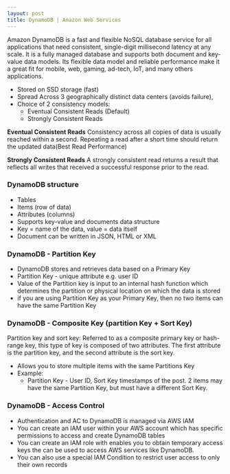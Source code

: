 ```yaml
---
layout: post
title: DynamoDB | Amazon Web Services 
---
```


Amazon DynamoDB is a fast and flexible NoSQL database service for all applications that need consistent, single-digit millisecond latency at any scale. It is a fully managed database and supports both document and key-value data models. Its flexible data model and reliable performance make it a great fit for mobile, web, gaming, ad-tech, IoT, and many others applications. 

* Stored on SSD storage (fast)
* Spread Across 3 geographically distinct data centers (avoids failure), 
* Choice of 2 consistency models:
	* Eventual Consistent Reads (Default)
	* Strongly Consistent Reads

**Eventual Consistent Reads**
Consistency across all copies of data is usually reached within a second. Repeating a read after a short time should return the updated data(Best Read Performance)

**Strongly Consistent Reads**
A strongly consistent read returns a result that reflects all writes that received a successful response prior to the read.

### DynamoDB structure

* Tables
* Items (row of data)
* Attributes (columns)
* Supports key-value and documents data structure
* Key = name of the data, value = data itself
* Document can be written in JSON, HTML or XML

### DynamoDB - Partition Key

* DynamoDB stores and retrieves data based on a Primary Key
* Partition Key - unique attribute e.g. user ID
* Value of the Partition key is input to an internal hash function which determines the partition or physical location on which the data is stored
* if you are using Partition Key as your Primary Key, then no two items can have the same Partition Key

### DynamoDB - Composite Key (partition Key + Sort Key) 

Partition key and sort key: Referred to as a composite primary key or hash-range key, this type of key is composed of two attributes. The first attribute is the partition key, and the second attribute is the sort key.

* Allows you to store multiple items with the same Partitions Key
* Example:
	* Partition Key - User ID, Sort Key timestamps of the post. 2 items may have the same Partition Key, but must have a different Sort Key. 

### DynamoDB - Access Control

* Authentication and AC to DynamoDB is managed via AWS IAM
* You can create an IAM user within your AWS account which has specific permissions to access and create DynamoDB tables
* You can create an IAM role with enables you to obtain temporary access keys the can be used to access AWS services like DynamoDB.
* You can also use a special IAM Condition to restrict user access to only their own records